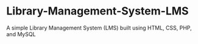 # Library-Management-System-LMS
A simple Library Management System (LMS) built using HTML, CSS, PHP, and MySQL
